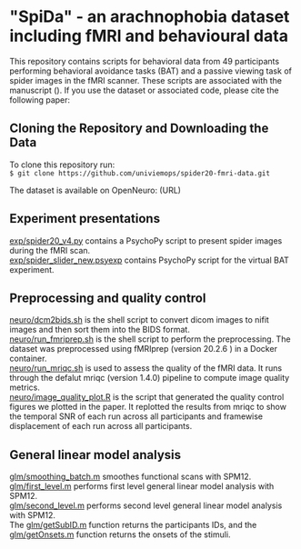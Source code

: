 # "SpiDa" - an arachnophobia dataset including fMRI and behavioural data 

This repository contains scripts for behavioral data from 49 participants performing behavioral avoidance tasks (BAT) and a passive viewing task of spider images in the fMRI scanner. These scripts are associated with the manuscript (). If you use the dataset or associated code, please cite the following paper: 


## Cloning the Repository and Downloading the Data 
 
To clone this repository run:  
`$ git clone https://github.com/univiemops/spider20-fmri-data.git` 

The dataset is available on OpenNeuro: (URL)

## Experiment presentations
[exp/spider20_v4.py](https://github.com/univiemops/spider20-fmri-data/blob/main/exp/spider20_v4.py) contains a PsychoPy script to present spider images during the fMRI scan. \
[exp/spider_slider_new.psyexp]() contains PsychoPy script for the virtual BAT experiment. 

## Preprocessing and quality control
[neuro/dcm2bids.sh](https://github.com/univiemops/spider20-fmri-data/blob/main/neuro/dcm2bids.sh) is the shell script to convert dicom images to nifit images and then sort them into the BIDS format. \
[neuro/run_fmriprep.sh](https://github.com/univiemops/spider20-fmri-data/blob/main/neuro/run_fmriprep.sh) is the shell script to perform the preprocessing. The dataset was preprocessed using fMRIprep (version 20.2.6 ) in a Docker container. \
[neuro/run_mriqc.sh](https://github.com/univiemops/spider20-fmri-data/blob/main/neuro/run_mriqc.sh) is used to assess the quality of the fMRI data. It runs through the defalut mriqc (version 1.4.0) pipeline to compute image quality metrics. \
[neuro/image_quality_plot.R](https://github.com/univiemops/spider20-fmri-data/blob/main/neuro/image_quality_plot.R) is the script that generated the quality control figures we plotted in the paper. It replotted the results from mriqc to show the temporal SNR of each run across all participants and framewise displacement of each run across all participants.

## General linear model analysis
[glm/smoothing_batch.m](https://github.com/univiemops/spider20-fmri-data/blob/main/glm/smoothing_batch.m) smoothes functional scans with SPM12.\
[glm/first_level.m](https://github.com/univiemops/spider20-fmri-data/blob/main/glm/first_level.m) performs first level general linear model analysis with SPM12.\
[glm/second_level.m](https://github.com/univiemops/spider20-fmri-data/blob/main/glm/second_level.m) performs second level general linear model analysis with SPM12.\
The [glm/getSubID.m](https://github.com/univiemops/spider20-fmri-data/blob/main/glm/getSubID.m) function returns the participants IDs, and the [glm/getOnsets.m](https://github.com/univiemops/spider20-fmri-data/blob/main/glm/getOnsets.m) function returns the onsets of the stimuli.


